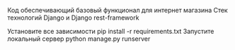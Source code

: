 Код обеспечивающий базовый функционал для интернет магазина
Стек технологий Django и Django rest-framework

Установите все зависимости pip install -r requirements.txt
Запустите локальный сервер python manage.py runserver
